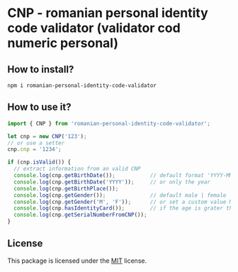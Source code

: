# CNP - romanian personal identity code validator (validator cod numeric personal)

## How to install?

```
npm i romanian-personal-identity-code-validator
```

## How to use it?

```js
import { CNP } from 'romanian-personal-identity-code-validator';

let cnp = new CNP('123'); 
// or use a setter
cnp.cnp = '1234';

if (cnp.isValid()) {
  // extract information from an valid CNP
  console.log(cnp.getBirthDate());           // default format 'YYYY-MM-DD'
  console.log(cnp.getBirthDate('YYYY'));     // or only the year
  console.log(cnp.getBirthPlace());
  console.log(cnp.getGender());              // default male | female
  console.log(cnp.getGender('M', 'F'));      // or set a custom value M | F
  console.log(cnp.hasIdentityCard());        // if the age is grater than 14 years
  console.log(cnp.getSerialNumberFromCNP());
}
```

## License

This package is licensed under the [MIT](http://opensource.org/licenses/MIT) license.
